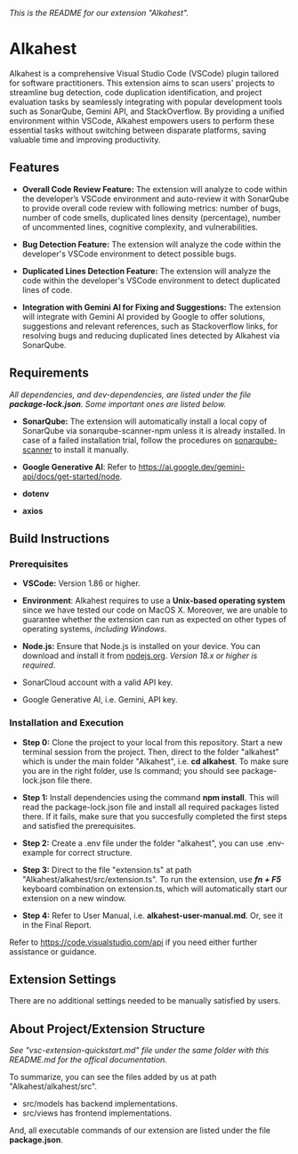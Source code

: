 *This is the README for our extension "Alkahest".*


# Alkahest

Alkahest is a comprehensive Visual Studio Code (VSCode) plugin tailored for software practitioners. 
This extension aims to scan users' projects to streamline bug detection, code duplication identification, and project evaluation tasks by seamlessly integrating with popular development tools such as SonarQube, Gemini API, and StackOverflow. 
By providing a unified environment within VSCode, Alkahest empowers users to perform these essential tasks without switching between disparate platforms, saving valuable time and improving productivity.


## Features

- **Overall Code Review Feature:** The extension will analyze to code within the developer’s VSCode
environment and auto-review it with SonarQube to provide overall code review with following metrics: number of bugs, number of code smells, duplicated lines density (percentage), number of uncommented lines, cognitive complexity, and vulnerabilities.

- **Bug Detection Feature:** The extension will analyze the code within the developer's VSCode environment to detect possible bugs.

- **Duplicated Lines Detection Feature:** The extension will analyze the code within the developer's VSCode environment to detect duplicated lines of code.

- **Integration with Gemini AI for Fixing and Suggestions:** The extension will integrate with Gemini AI provided by Google to offer solutions, suggestions and relevant references, such as Stackoverflow links, for resolving bugs and reducing duplicated lines detected by Alkahest via SonarQube.


## Requirements

*All dependencies, and dev-dependencies, are listed under the file **package-lock.json**. Some important ones are listed below.*

- **SonarQube:** The extension will automatically install a local copy of SonarQube via sonarqube-scanner-npm unless it is already installed. In case of a failed installation trial, follow the procedures on [sonarqube-scanner](https://www.npmjs.com/package/sonarqube-scanner) to install it manually.

- **Google Generative AI**: Refer to https://ai.google.dev/gemini-api/docs/get-started/node.

- **dotenv**

- **axios**


## Build Instructions

### Prerequisites

- **VSCode:** Version 1.86 or higher.

- **Environment**: Alkahest requires to use a **Unix-based operating system** since we have tested our code on MacOS X. Moreover, we are unable to guarantee whether the extension can run as expected on other types of operating systems, *including Windows*.

- **Node.js:** Ensure that Node.js is installed on your device. You can download and install it from [nodejs.org](https://nodejs.org/en). *Version 18.x or higher is required*.

- SonarCloud account with a valid API key.

- Google Generative AI, i.e. Gemini, API key.

### Installation and Execution

- **Step 0:** Clone the project to your local from this repository. Start a new terminal session from the project. Then, direct to the folder "alkahest" which is under the main folder "Alkahest", i.e. **cd alkahest**. To make sure you are in the right folder, use ls command; you should see package-lock.json file there.

- **Step 1:** Install dependencies using the command **npm install**. This will read the package-lock.json file and install all required packages listed there. If it fails, make sure that you succesfully completed the first steps and satisfied the prerequisites.

- **Step 2:** Create a .env file under the folder "alkahest", you can use .env-example for correct structure.

- **Step 3:** Direct to the file "extension.ts" at path "Alkahest/alkahest/src/extension.ts". To run the extension, use ***fn + F5*** keyboard combination on extension.ts, which will automatically start our extension on a new window.

- **Step 4:** Refer to User Manual, i.e. **alkahest-user-manual.md**. Or, see it in the Final Report.

Refer to https://code.visualstudio.com/api if you need either further assistance or guidance.


## Extension Settings

There are no additional settings needed to be manually satisfied by users.


## About Project/Extension Structure

*See "vsc-extension-quickstart.md" file under the same folder with this README.md for the offical documentation.*

To summarize, you can see the files added by us at path "Alkahest/alkahest/src".
- src/models has backend implementations.
- src/views has frontend implementations.

And, all executable commands of our extension are listed under the file **package.json**.
